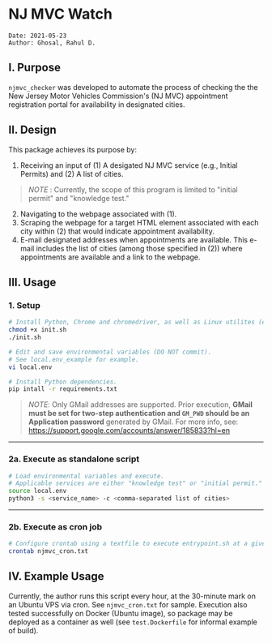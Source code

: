 # NJ MVC Watch
```
Date: 2021-05-23
Author: Ghosal, Rahul D.
```
## I. Purpose
`njmvc_checker` was developed to automate the process of checking the the New Jersey Motor Vehicles Commission's (NJ MVC) appointment registration portal for availability in designated cities.

## II. Design
This package achieves its purpose by:
1. Receiving an input of (1) A desigated NJ MVC service (e.g., Initial Permits) and (2) A list of cities.
> *NOTE* : Currently, the scope of this program is limited to "initial permit" and "knowledge test."
2. Navigating to the webpage associated with (1).
3. Scraping the webpage for a target HTML element associated with each city within (2) that would indicate appointment availability.
4. E-mail designated addresses when appointments are available. This e-mail includes the list of cities (among those specified in (2)) where appointments are available and a link to the webpage.

## III. Usage
### 1. Setup
```bash
# Install Python, Chrome and chromedriver, as well as Linux utilites (e.g., wget, cron, etc.).
chmod +x init.sh
./init.sh 

# Edit and save environmental variables (DO NOT commit).
# See local.env_example for example.
vi local.env

# Install Python dependencies.
pip intall -r requirements.txt

```
>*NOTE*: Only GMail addresses are supported. Prior execution, **GMail must be set for two-step authentication and `GM_PWD` should be an Application password** generated by GMail. For more info, see: https://support.google.com/accounts/answer/185833?hl=en

***
### 2a. Execute as standalone script
```bash
# Load environmental variables and execute.
# Applicable services are either "knowledge test" or "initial permit."
source local.env
python3 -s <service_name> -c <comma-separated list of cities>
```
***
### 2b. Execute as cron job
```bash
# Configure crontab using a textfile to execute entrypoint.sh at a given time/interval.
crontab njmvc_cron.txt
```

## IV. Example Usage
Currently, the author runs this script every hour, at the 30-minute mark on an Ubuntu VPS via cron. See `njmvc_cron.txt` for sample. Execution also tested successfully on Docker (Ubuntu image), so package may be deployed as a container as well (see `test.Dockerfile` for informal example of build).

